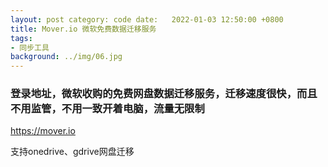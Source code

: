 ```yaml
---
layout: post category: code date:   2022-01-03 12:50:00 +0800
title: Mover.io 微软免费数据迁移服务
tags:
- 同步工具
background: ../img/06.jpg
---
```



### 登录地址，微软收购的免费网盘数据迁移服务，迁移速度很快，而且不用监管，不用一致开着电脑，流量无限制<br>
https://mover.io

支持onedrive、gdrive网盘迁移
